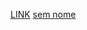 [LINK](https://kevin-barbosa-dev.github.io/Avanti/)
[sem nome](https://github.com/user-attachments/assets/aeffb4b9-4bbd-4f7b-924d-69e49fea435c)

